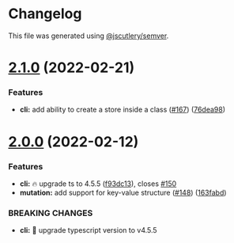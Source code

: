 # Changelog

This file was generated using [@jscutlery/semver](https://github.com/jscutlery/semver).

# [2.1.0](https://github.com/ngneat/elf/compare/cli-2.0.0...cli-2.1.0) (2022-02-21)


### Features

* **cli:** add ability to create a store inside a class ([#167](https://github.com/ngneat/elf/issues/167)) ([76dea98](https://github.com/ngneat/elf/commit/76dea98e17f85fc9855bc3895b76284b0e566d4f))



# [2.0.0](https://github.com/ngneat/elf/compare/cli-1.1.0...cli-2.0.0) (2022-02-12)


### Features

* **cli:** 🔥 upgrade ts to 4.5.5 ([f93dc13](https://github.com/ngneat/elf/commit/f93dc133257959d5fcb6818b9dd7c87b8e429cbc)), closes [#150](https://github.com/ngneat/elf/issues/150)
* **mutation:** add support for key-value structure ([#148](https://github.com/ngneat/elf/issues/148)) ([163fabd](https://github.com/ngneat/elf/commit/163fabd0386ce20dc1c35b9bb210d90b1c00c6dd))


### BREAKING CHANGES

* **cli:** 🧨 upgrade typescript version to v4.5.5
